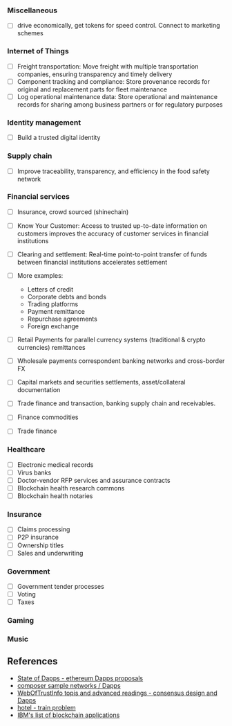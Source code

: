 ### Miscellaneous

- [ ] drive economically, get tokens for speed control. Connect to marketing schemes

### Internet of Things

- [ ] Freight transportation: Move freight with multiple transportation companies, ensuring transparency and timely delivery
- [ ] Component tracking and compliance: Store provenance records for original and replacement parts for fleet maintenance
- [ ] Log operational maintenance data: Store operational and maintenance records for sharing among business partners or for regulatory purposes

### Identity management

- [ ] Build a trusted digital identity

### Supply chain

- [ ] Improve traceability, transparency, and efficiency in the food safety network

### Financial services

- [ ] Insurance, crowd sourced (shinechain)
- [ ] Know Your Customer: Access to trusted up-to-date information on customers improves the accuracy of customer services in financial institutions
- [ ] Clearing and settlement: Real-time point-to-point transfer of funds between financial institutions accelerates settlement
- [ ] More examples:
  - Letters of credit
  - Corporate debts and bonds
  - Trading platforms
  - Payment remittance
  - Repurchase agreements
  - Foreign exchange

- [ ] Retail Payments for parallel currency systems (traditional & crypto currencies) remittances
- [ ] Wholesale payments correspondent banking networks and cross-border FX
- [ ] Capital markets and securities settlements, asset/collateral documentation
- [ ] Trade finance and transaction, banking supply chain and receivables.
- [ ] Finance commodities
- [ ] Trade finance  

### Healthcare

- [ ] Electronic medical records
- [ ] Virus banks
- [ ] Doctor-vendor RFP services and assurance contracts
- [ ] Blockchain health research commons
- [ ] Blockchain health notaries

### Insurance

- [ ] Claims processing
- [ ] P2P insurance
- [ ] Ownership titles
- [ ] Sales and underwriting

### Government

- [ ] Government tender processes
- [ ] Voting
- [ ] Taxes

### Gaming

### Music


## References

- [State of Dapps - ethereum Dapps proposals](https://www.stateofthedapps.com/)
- [composer sample networks / Dapps ](https://github.com/hyperledger/composer-sample-networks/tree/v0.16.x/packages)
- [WebOfTrustInfo topis and advanced readings - consensus design and Dapps](https://github.com/WebOfTrustInfo/rebooting-the-web-of-trust/tree/master/topics-and-advance-readings#topics--advance-readings)
- [hotel - train problem](https://github.com/ethereum/wiki/wiki/Sharding-FAQ#what-is-the-train-and-hotel-problem)
- [IBM's list of blockchain applications](https://www.ibm.com/developerworks/cloud/library/cl-blockchain-basics-glossary-bluemix-trs/)
